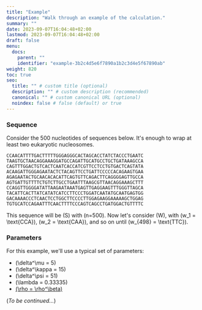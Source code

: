 ```yaml
---
title: "Example"
description: "Walk through an example of the calculation."
summary: ""
date: 2023-09-07T16:04:48+02:00
lastmod: 2023-09-07T16:04:48+02:00
draft: false
menu:
  docs:
    parent: ""
    identifier: "example-3b2c4d5e6f7890a1b2c3d4e5f67890ab"
weight: 820
toc: true
seo:
  title: "" # custom title (optional)
  description: "" # custom description (recommended)
  canonical: "" # custom canonical URL (optional)
  noindex: false # false (default) or true
---
```


### Sequence

Consider the 500 nucleotides of sequences below.  It's enough to wrap at least two eukaryotic nucleosomes.

```
CCAACATTTTGACTTTTTGGGAGGGCACTAGCACCTATCTACCCTGAATC
TAAGTGCTAACAGGAAAGGATGCCAGATTGCATGCCTGCTGATAAAGCCA
CAGTTTGGACTGTCACTCAATCACCATCGTTCCTCCTGTGACTCAGTATA
ACAAGATTGGGAGAATACTCTACAGTTCCTGATTCCCCCACAGAAGTGAA
AGAGAATACTGCAACACACATTCAGTGTTCAGACTTCAGGGGAGTTGCCA
AGTGATTGTTTTCTGTCTTGCCTGAATTTAAGCGTTAACAGGAAAGCTTT
CCAGGTTGGGGATATTAAGAATAAATGAGTTGAGGAAGTTTGGGTTAGCA
TACATTCACTTATCATATCATCCTTCCCTGGATCAATATGCAATGAGTGG
GACAAAACCCTCAACTCCTGGCTTCCCCTTGGAGAAGGAAAAAGCTGGAG
TGTGCATCCAGAATTTCAACTTTTCCCAGTCAGCCTGATGGACTGTTTTC
```

This sequence will be \(S\) with \(n=500\).  Now let's consider \(W\), with \(w_1 = \text{CCA}\), \(w_2 = \text{CAA}\), and so on until \(w_{498} = \text{TTC}\).

### Parameters

For this example, we'll use a typical set of parameters:
* \(\delta^\mu = 5\)
* \(\delta^\kappa = 15\)
* \(\delta^\psi = 51\)
* \(\lambda = 0.33335\)
* [\(\rho = \rho^\beta\)](/symcurve/docs/reference/matrices/#roll)

(*To be continued...*)
